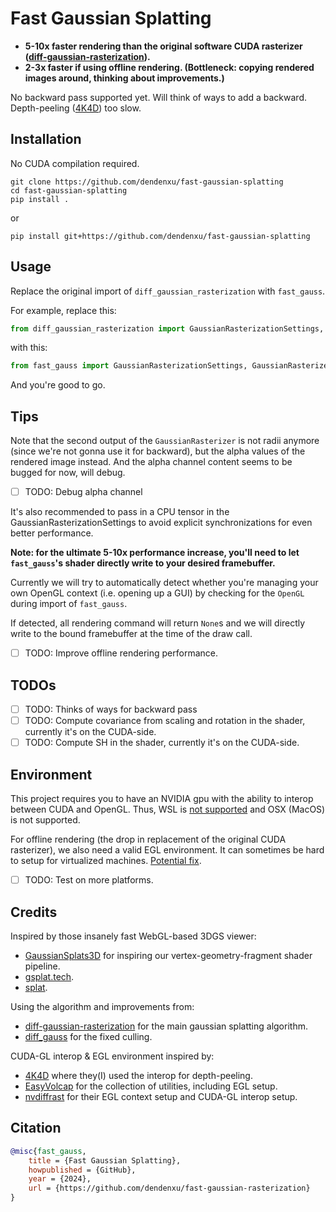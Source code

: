 # Fast Gaussian Splatting

- **5-10x faster rendering than the original software CUDA rasterizer ([diff-gaussian-rasterization](https://github.com/graphdeco-inria/diff-gaussian-rasterization)).**
- **2-3x faster if using offline rendering. (Bottleneck: copying rendered images around, thinking about improvements.)**

No backward pass supported yet. 
Will think of ways to add a backward. 
Depth-peeling ([4K4D](https://zju3dv.github.io/4k4d)) too slow.

## Installation

No CUDA compilation required.

```shell
git clone https://github.com/dendenxu/fast-gaussian-splatting
cd fast-gaussian-splatting
pip install .
```

or

```shell
pip install git+https://github.com/dendenxu/fast-gaussian-splatting
```

## Usage

Replace the original import of `diff_gaussian_rasterization` with `fast_gauss`.

For example, replace this:

```python
from diff_gaussian_rasterization import GaussianRasterizationSettings, GaussianRasterizer
```

with this:

```python
from fast_gauss import GaussianRasterizationSettings, GaussianRasterizer
```

And you're good to go.

## Tips

Note that the second output of the `GaussianRasterizer` is not radii anymore (since we're not gonna use it for backward), but the alpha values of the rendered image instead.
And the alpha channel content seems to be bugged for now, will debug.

- [ ] TODO: Debug alpha channel

It's also recommended to pass in a CPU tensor in the GaussianRasterizationSettings to avoid explicit synchronizations for even better performance.

**Note: for the ultimate 5-10x performance increase, you'll need to let `fast_gauss`'s shader directly write to your desired framebuffer.**

Currently we will try to automatically detect whether you're managing your own OpenGL context (i.e. opening up a GUI) by checking for the `OpenGL` during import of `fast_gauss`.

If detected, all rendering command will return `None`s and we will directly write to the bound framebuffer at the time of the draw call.

- [ ] TODO: Improve offline rendering performance.

## TODOs

- [ ] TODO: Thinks of ways for backward pass
- [ ] TODO: Compute covariance from scaling and rotation in the shader, currently it's on the CUDA-side.
- [ ] TODO: Compute SH in the shader, currently it's on the CUDA-side.

## Environment

This project requires you to have an NVIDIA gpu with the ability to interop between CUDA and OpenGL.
Thus, WSL is [not supported](https://docs.nvidia.com/cuda/wsl-user-guide/index.html#features-not-yet-supported) and OSX (MacOS) is not supported.

For offline rendering (the drop in replacement of the original CUDA rasterizer), we also need a valid EGL environment.
It can sometimes be hard to setup for virtualized machines. [Potential fix](https://github.com/zju3dv/4K4D/issues/27#issuecomment-2026747401).

- [ ] TODO: Test on more platforms.

## Credits

Inspired by those insanely fast WebGL-based 3DGS viewer:

- [GaussianSplats3D](https://github.com/mkkellogg/GaussianSplats3D) for inspiring our vertex-geometry-fragment shader pipeline.
- [gsplat.tech](https://gsplat.tech/).
- [splat](https://github.com/antimatter15/splat).

Using the algorithm and improvements from:

- [diff-gaussian-rasterization](https://github.com/graphdeco-inria/diff-gaussian-rasterization) for the main gaussian splatting algorithm.
- [diff_gauss](https://github.com/dendenxu/diff-gaussian-rasterization) for the fixed culling.

CUDA-GL interop & EGL environment inspired by:

- [4K4D](https://zju3dv.github.io/4k4d) where they(I) used the interop for depth-peeling.
- [EasyVolcap](https://github.com/zju3dv/EasyVolcap) for the collection of utilities, including EGL setup.
- [nvdiffrast](https://nvlabs.github.io/nvdiffrast) for their EGL context setup and CUDA-GL interop setup.

## Citation

```bibtex
@misc{fast_gauss,  
    title = {Fast Gaussian Splatting},
    howpublished = {GitHub},  
    year = {2024},
    url = {https://github.com/dendenxu/fast-gaussian-rasterization}
}
```